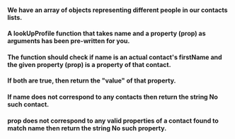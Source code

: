 #### We have an array of objects representing different people in our contacts lists.

#### A lookUpProfile function that takes name and a property (prop) as arguments has been pre-written for you.

#### The function should check if name is an actual contact's firstName and the given property (prop) is a property of that contact.

#### If both are true, then return the "value" of that property.

#### If name does not correspond to any contacts then return the string No such contact.

#### prop does not correspond to any valid properties of a contact found to match name then return the string No such property.